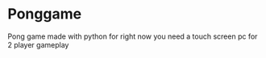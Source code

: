 # Ponggame
Pong game made with python
for right now you need a touch screen pc for 2 player gameplay
